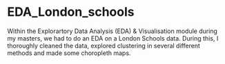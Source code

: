 # EDA_London_schools
Within the Explorartory Data Analysis (EDA) &amp; Visualisation module during my masters, we had to do an EDA on a London Schools data. During this, I thoroughly cleaned the data, explored clustering in several different methods and made some choropleth maps.
